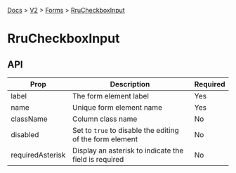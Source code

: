 [Docs](/) > [V2](/docs/v2/get-started) > [Forms](/docs/v2/components/RruForm) > [RruCheckboxInput](/docs/v2/components/RruCheckboxInput)


# RruCheckboxInput

## API

| Prop | Description | Required |
|-|-|-|
| label | The form element label | Yes |
| name | Unique form element name | Yes |
| className | Column class name | No |
| disabled | Set to `true` to disable the editing of the form element | No |
| requiredAsterisk | Display an asterisk to indicate the field is required | No |

